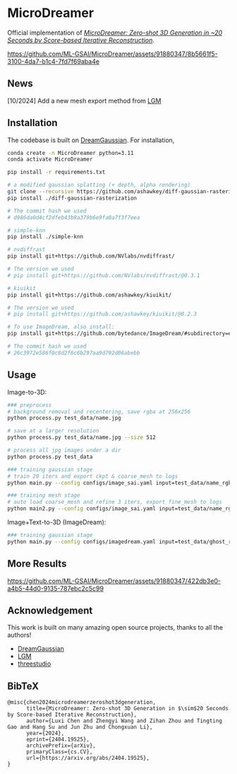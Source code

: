 # MicroDreamer
Official implementation of *[MicroDreamer: Zero-shot 3D Generation in ~20 Seconds by Score-based Iterative Reconstruction](http://arxiv.org/abs/2404.19525)*.



https://github.com/ML-GSAI/MicroDreamer/assets/91880347/8b5661f5-3100-4da7-b1c4-7fd7f69aba4e


## News
[10/2024] Add a new mesh export method from [LGM](https://github.com/3DTopia/LGM)


## Installation

The codebase is built on [DreamGaussian](https://github.com/dreamgaussian/dreamgaussian). For installation, 
```bash
conda create -n MicroDreamer python=3.11
conda activate MicroDreamer

pip install -r requirements.txt

# a modified gaussian splatting (+ depth, alpha rendering)
git clone --recursive https://github.com/ashawkey/diff-gaussian-rasterization
pip install ./diff-gaussian-rasterization

# The commit hash we used
# d986da0d4cf2dfeb43b9a379b6e9fa0a7f3f7eea

# simple-knn
pip install ./simple-knn

# nvdiffrast
pip install git+https://github.com/NVlabs/nvdiffrast/

# The version we used
# pip install git+https://github.com/NVlabs/nvdiffrast/@0.3.1

# kiuikit
pip install git+https://github.com/ashawkey/kiuikit/

# The version we used
# pip install git+https://github.com/ashawkey/kiuikit/@0.2.3

# To use ImageDream, also install:
pip install git+https://github.com/bytedance/ImageDream/#subdirectory=extern/ImageDream

# The commit hash we used
# 26c3972e586f0c8d2f6c6b297aa9d792d06abebb
```

## Usage

Image-to-3D:

```bash
### preprocess
# background removal and recentering, save rgba at 256x256
python process.py test_data/name.jpg

# save at a larger resolution
python process.py test_data/name.jpg --size 512

# process all jpg images under a dir
python process.py test_data

### training gaussian stage
# train 20 iters and export ckpt & coarse_mesh to logs
python main.py --config configs/image_sai.yaml input=test_data/name_rgba.png save_path=name

### training mesh stage
# auto load coarse_mesh and refine 3 iters, export fine_mesh to logs
python main2.py --config configs/image_sai.yaml input=test_data/name_rgba.png save_path=name
```

Image+Text-to-3D (ImageDream):

```bash
### training gaussian stage
python main.py --config configs/imagedream.yaml input=test_data/ghost_rgba.png prompt="a ghost eating hamburger" save_path=ghost
```

## More Results

https://github.com/ML-GSAI/MicroDreamer/assets/91880347/422db3e0-a4b5-44d0-9135-787ebc2c5c99

## Acknowledgement

This work is built on many amazing open source projects, thanks to all the authors!

- [DreamGaussian](https://github.com/dreamgaussian/dreamgaussian)
- [LGM](https://github.com/3DTopia/LGM)
- [threestudio](https://github.com/threestudio-project/threestudio)


## BibTeX

```
@misc{chen2024microdreamerzeroshot3dgeneration,
      title={MicroDreamer: Zero-shot 3D Generation in $\sim$20 Seconds by Score-based Iterative Reconstruction}, 
      author={Luxi Chen and Zhengyi Wang and Zihan Zhou and Tingting Gao and Hang Su and Jun Zhu and Chongxuan Li},
      year={2024},
      eprint={2404.19525},
      archivePrefix={arXiv},
      primaryClass={cs.CV},
      url={https://arxiv.org/abs/2404.19525}, 
}
```
